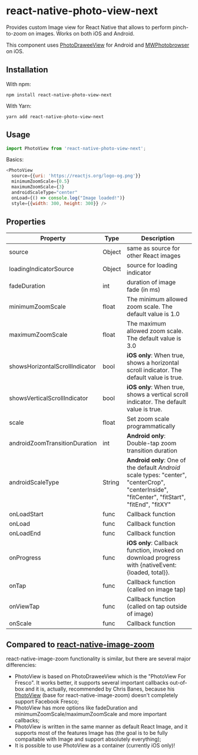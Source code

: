 # react-native-photo-view-next

Provides custom Image view for React Native that allows to perform
pinch-to-zoom on images. Works on both iOS and Android.

This component uses [PhotoDraweeView](https://github.com/ongakuer/PhotoDraweeView) for Android and [MWPhotobrowser](https://github.com/mwaterfall/MWPhotoBrowser) on iOS.

## Installation

With npm:

```console
npm install react-native-photo-view-next
```

With Yarn:
```console
yarn add react-native-photo-view-next
```

## Usage

```javascript
import PhotoView from 'react-native-photo-view-next';
```

Basics:
```javascript
<PhotoView
  source={{uri: 'https://reactjs.org/logo-og.png'}}
  minimumZoomScale={0.5}
  maximumZoomScale={3}
  androidScaleType="center"
  onLoad={() => console.log("Image loaded!")}
  style={{width: 300, height: 300}} />
```

## Properties

| Property | Type | Description |
|-----------------|----------|--------------------------------------------------------------|
| source | Object | same as source for other React images |
| loadingIndicatorSource | Object | source for loading indicator |
| fadeDuration | int | duration of image fade (in ms) |
| minimumZoomScale | float | The minimum allowed zoom scale. The default value is 1.0 |
| maximumZoomScale | float | The maximum allowed zoom scale. The default value is 3.0 |
| showsHorizontalScrollIndicator | bool | **iOS only**: When true, shows a horizontal scroll indicator. The default value is true. |
| showsVerticalScrollIndicator | bool | **iOS only**: When true, shows a vertical scroll indicator. The default value is true. |
| scale | float | Set zoom scale programmatically |
androidZoomTransitionDuration | int | **Android only**: Double-tap zoom transition duration |
| androidScaleType | String | **Android only**: One of the default *Android* scale types: "center", "centerCrop", "centerInside", "fitCenter", "fitStart", "fitEnd", "fitXY" |
| onLoadStart | func | Callback function |
| onLoad | func | Callback function |
| onLoadEnd | func | Callback function |
| onProgress | func | **iOS only**: Callback function, invoked on download progress with {nativeEvent: {loaded, total}}. |
| onTap | func | Callback function (called on image tap) |
| onViewTap | func | Callback function (called on tap outside of image) |
| onScale | func | Callback function |

## Compared to [react-native-image-zoom](https://github.com/Anthonyzou/react-native-image-zoom)

react-native-image-zoom functionality is similar, but there are several major differencies:

* PhotoView is based on PhotoDraweeView which is the "PhotoView For Fresco". It works better, it supports several
important callbacks out-of-box and it is, actually, recommended by Chris Banes, because his
[PhotoView](https://github.com/chrisbanes/PhotoView) (base for react-native-image-zoom) doesn't completely
support Facebook Fresco;
* PhotoView has more options like fadeDuration and minimumZoomScale/maximumZoomScale and more important callbacks;
* PhotoView is written in the same manner as default React Image, and it supports most of the
features Image has (the goal is to be fully compaitable with Image and support absolutely everything);
* It is possible to use PhotoView as a container (currently iOS only)!